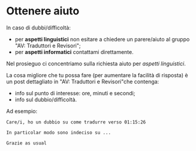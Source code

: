 # Ottenere aiuto
In caso di dubbi/difficoltà:

* per **aspetti linguistici** non esitare a chiedere un parere/aiuto al gruppo
  "AV: Traduttori e Revisori";
* per **aspetti informatici** contattami direttamente.

Nel prosieguo ci concentriamo sulla richiesta aiuto per *aspetti
linguistici*. 

La cosa migliore che tu possa fare (per aumentare la facilità di
risposta) è un post dettagliato in "AV: Traduttori e Revisori"che
contenga:

* info sul punto di interesse: ore, minuti e secondi;
* info sul dubbio/difficoltà.

Ad esempio:

```
Care/i, ho un dubbio su come tradurre verso 01:15:26

In particolar modo sono indeciso su ...

Grazie as usual
``` 


<!-- oppure -->

<!-- ``` -->
<!-- Care/i, ho un dubbio su come tradurre verso questo punto: -->

<!-- https://youtu.be/cJ9kGZMbyVw?t=3455 -->

<!-- In particolar modo sono indeciso su ... -->

<!-- Grazie as usual -->
<!-- ```  -->

<!-- Per costruire un post del genere: -->

<!-- * serve ottenere i link ad un determinato punto in YouTube: questo -->
<!--   verrà spiegato *in seguito*; -->
 
<!-- * può essere molto comodo scrivere tale post da PC mediante [Telegram -->
<!--   Web](https://web.telegram.org) (e se ti trovi bene ti consiglio di -->
<!--   provare [Telegram Desktop](https://desktop.telegram.org/)). -->


<!-- ## Ottenere il link al *video* in un dato punto -->

<!-- A seconda che tu sia traduttore o revisore ti può tornare comodo un -->
<!-- video differente (ossia rispettivamente montato con i sub in inglese o -->
<!-- in italiano) -->

<!-- ![video-translate-revise](../img/video_translate_revise.png) -->

<!-- Una volta scelto il video per ottenere un link posizionati nel punto -->
<!-- del dubbio, dopodiché clicca su "Condividi": -->

<!-- ![yt_link1](../img/yt_link1.png) -->

<!-- In seguito clicca su "Inizia da" (per fare iniziare il video dal punto -->
<!-- selezionato) e poi su "Copia" per ottenere il link: -->

<!-- ![yt_link2](../img/yt_link2.png) -->

<!-- Dopodiché potrai incollare l'url nel post di richiesta d'aiuto. -->


<!-- ### Ottenere il link ai *subs* in un dato punto -->

<!-- Occorre visualizzare il file assegnato su GitHub (la schermata con la -->
<!-- matita ... *non* clicchiamo la matita perché non vogliamo effettuare -->
<!-- modifiche ora) e posizionarsi nei pressi del sottotitolo in questione (es -->
<!-- sottotitolo 23); clicchiamo sul numero della riga di interesse -->
<!-- (nell'esempio clicchiamo sul numero 35): -->

<!-- ![gh_link1](img/gh_link1.png) -->

<!-- Ci compaiono tre puntini e la linea viene evidenziata. Clicchiamo -->
<!-- dunque sui tre puntini: -->

<!-- ![gh_link2](img/gh_link2.png) -->

<!-- Dopodiché su copy permalink: -->

<!-- ![gh_link3](img/gh_link3.png) -->

<!-- Analogamente, nel seguito, si potrà incollare l'url nel post di -->
<!-- richiesta d'aiuto. -->

